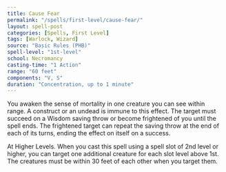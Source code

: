 ```yaml
---
title: Cause Fear
permalink: "/spells/first-level/cause-fear/"
layout: spell-post
categories: [Spells, First Level]
tags: [Warlock, Wizard]
source: "Basic Rules (PHB)"
spell-level: "1st-level"
school: Necromancy 
casting-time: "1 Action"
range: "60 feet"
components: "V, S"
duration: "Concentration, up to 1 minute"
---
```


You awaken the sense of mortality in one creature you can see within range. A construct or an undead is immune to this effect. The target must succeed on a Wisdom saving throw or become frightened of you until the spell ends. The frightened target can repeat the saving throw at the end of each of its turns, ending the effect on itself on a success.

At Higher Levels. When you cast this spell using a spell slot of 2nd level or higher, you can target one additional creature for each slot level above 1st. The creatures must be within 30 feet of each other when you target them.